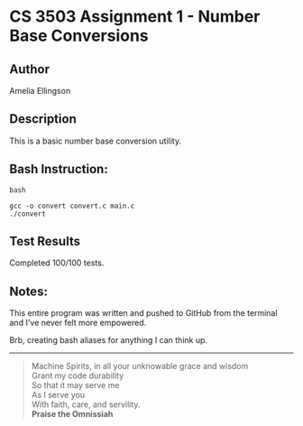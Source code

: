 # CS 3503 Assignment 1 - Number Base Conversions

## Author
Amelia Ellingson

## Description

This is a basic number base conversion utility.

## Bash Instruction:

```
bash

gcc -o convert convert.c main.c
./convert

```

## Test Results

Completed 100/100 tests.


## Notes:

This entire program was written and pushed to GitHub from the terminal  
and I've never felt more empowered.    

Brb, creating bash aliases for anything I can think up.


---------------------------------------------------------
>Machine Spirits, in all your unknowable grace and wisdom  
>Grant my code durability   
>So that it may serve me  
>As I serve you  
>With faith, care, and servility.  
>**Praise the Omnissiah**

